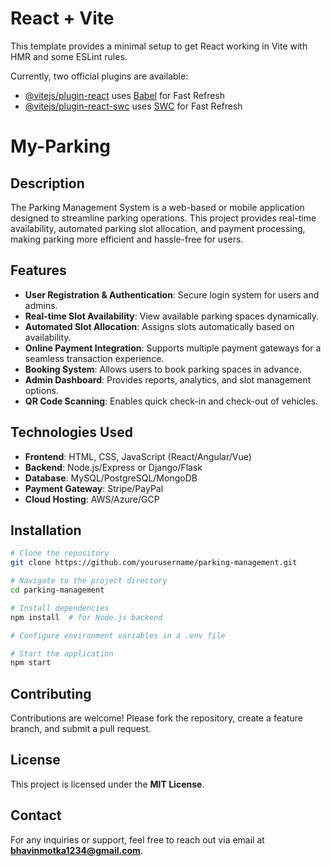 # React + Vite

This template provides a minimal setup to get React working in Vite with HMR and some ESLint rules.

Currently, two official plugins are available:

- [@vitejs/plugin-react](https://github.com/vitejs/vite-plugin-react/blob/main/packages/plugin-react/README.md) uses [Babel](https://babeljs.io/) for Fast Refresh
- [@vitejs/plugin-react-swc](https://github.com/vitejs/vite-plugin-react-swc) uses [SWC](https://swc.rs/) for Fast Refresh
# My-Parking
## Description
The Parking Management System is a web-based or mobile application designed to streamline parking operations. This project provides real-time availability, automated parking slot allocation, and payment processing, making parking more efficient and hassle-free for users.

## Features
- **User Registration & Authentication**: Secure login system for users and admins.
- **Real-time Slot Availability**: View available parking spaces dynamically.
- **Automated Slot Allocation**: Assigns slots automatically based on availability.
- **Online Payment Integration**: Supports multiple payment gateways for a seamless transaction experience.
- **Booking System**: Allows users to book parking spaces in advance.
- **Admin Dashboard**: Provides reports, analytics, and slot management options.
- **QR Code Scanning**: Enables quick check-in and check-out of vehicles.

## Technologies Used
- **Frontend**: HTML, CSS, JavaScript (React/Angular/Vue)
- **Backend**: Node.js/Express or Django/Flask
- **Database**: MySQL/PostgreSQL/MongoDB
- **Payment Gateway**: Stripe/PayPal
- **Cloud Hosting**: AWS/Azure/GCP

## Installation
```sh
# Clone the repository
git clone https://github.com/yourusername/parking-management.git

# Navigate to the project directory
cd parking-management

# Install dependencies
npm install  # for Node.js backend

# Configure environment variables in a .env file

# Start the application
npm start
```

## Contributing
Contributions are welcome! Please fork the repository, create a feature branch, and submit a pull request.

## License
This project is licensed under the **MIT License**.

## Contact
For any inquiries or support, feel free to reach out via email at **bhavinmotka1234@gmail.com**.


